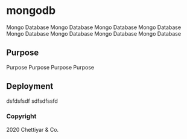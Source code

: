 # mongodb

Mongo Database Mongo Database Mongo Database Mongo Database
Mongo Database Mongo Database Mongo Database Mongo Database

## Purpose

Purpose Purpose
Purpose Purpose

## Deployment
dsfdsfsdf sdfsdfssfd

### Copyright
2020 Chettiyar & Co.
